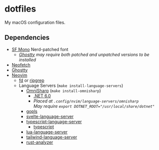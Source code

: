 # dotfiles

My macOS configuration files.

## Dependencies

-   [SF Mono](https://developer.apple.com/fonts/) Nerd-patched font
    -   _[Ghostty](https://ghostty.org/) may require both patched and unpatched versions to be installed_
-   [Neofetch](https://github.com/dylanaraps/neofetch)
-   [Ghostty](https://ghostty.org/)
-   [Neovim](https://neovim.io/)
    -   [fd](https://github.com/sharkdp/fd) or [ripgrep](https://github.com/BurntSushi/ripgrep)
    -   Language Servers (`make install-language-servers`)
        -   [OmniSharp](https://github.com/OmniSharp/omnisharp-roslyn) (`make install-omnisharp`)
            -   [.NET 6.0](https://dotnet.microsoft.com/ru-ru/download/dotnet/6.0)
            -   _Placed at `.config/nvim/language-servers/omnisharp`_<br/>
                _May require `export DOTNET_ROOT="/usr/local/share/dotnet"`_
        -   [gopls](https://pkg.go.dev/golang.org/x/tools/gopls#section-readme)
        -   [svelte-language-server](https://www.npmjs.com/package/svelte-language-server)
        -   [typescript-language-server](https://www.npmjs.com/package/typescript-language-server)
            -   [typescript](https://www.npmjs.com/package/typescript)
        -   [lua-language-server](https://github.com/LuaLS/lua-language-server)
        -   [tailwind-language-server](https://www.npmjs.com/package/@tailwindcss/language-server)
        -   [rust-analyzer](https://rust-analyzer.github.io/)
